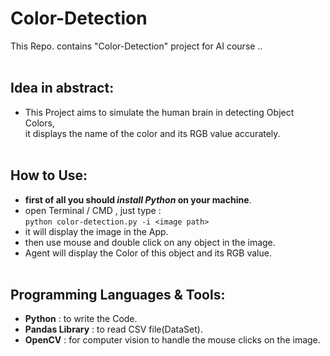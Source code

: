 # Color-Detection

This Repo. contains "Color-Detection" project for AI course ..
<br><br>


## Idea in abstract:

- This Project aims to simulate the human brain in detecting Object Colors,<br>
  it displays the name of the color and its RGB value accurately.
 <br><br>
 
 
## How to Use:
 
 - **first of all you should *install Python* on your machine**.
 - open Terminal / CMD , just type :<br> `python color-detection.py -i <image path>`
 - it will display the image in the App.
 - then use mouse and double click on any object in the image.
 - Agent will display the Color of this object and its RGB value.
<br><br>

## Programming Languages & Tools:
- **Python** : to write the Code.
- **Pandas Library** : to read CSV file(DataSet).
- **OpenCV** : for computer vision to handle the mouse clicks on the image.
